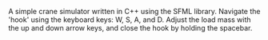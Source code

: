 A simple crane simulator written in C++ using the SFML library. Navigate the 'hook' using the keyboard keys: W, S, A, and D. Adjust the load mass with the up and down arrow keys, and close the hook by holding the spacebar.

